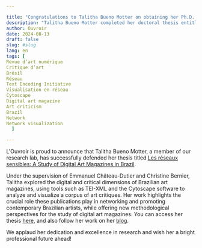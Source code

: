 ```yaml
---

title: "Congratulations to Talitha Bueno Motter on obtaining her Ph.D. in Art History !"
description: "Talitha Bueno Motter completed her doctoral thesis entitled _Les réseaux sensibles : une étude des revues d’art numériques au Brésil_"
author: Ouvroir
date: 2024-08-13
draft: false
slug: #slug
lang: en
tags: [
Revue d’art numérique
Critique d’art
Brésil
Réseau
Text Encoding Initiative
Visualisation en réseau
Cytoscape
Digital art magazine
Art criticism
Brazil
Network
Network visualization 
  ]

---
```


L'Ouvroir is proud to announce that Talitha Bueno Motter, a member of our research lab, has successfully defended her thesis titled [Les réseaux sensibles: A Study of Digital Art Magazines in Brazil](https://hdl.handle.net/1866/33752).

Under the supervision of Emmanuel Château-Dutier and Christine Bernier, Talitha explored the digital and critical dimensions of Brazilian art magazines, using tools such as TEI-XML and the Cytoscape software to analyze and visualize a corpus of art critiques. Her work highlights the crucial role these publications play in networking and promoting contemporary Brazilian artists, while offering new methodological perspectives for the study of digital art magazines. You can access her thesis [here](https://papyrus.bib.umontreal.ca/xmlui/bitstream/handle/1866/33752/Bueno_Motter_Talitha_2024_these.pdf?sequence=2&isAllowed=y), and also follow her work on her [blog](https://resensibles.hypotheses.org/).

We applaud her dedication and excellence in research and wish her a bright professional future ahead!
